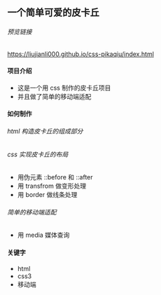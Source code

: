 ## 一个简单可爱的皮卡丘

###### 预览链接
https://liujianli000.github.io/css-pikaqiu/index.html

#### 项目介绍
- 这是一个用 css 制作的皮卡丘项目
- 并且做了简单的移动端适配

#### 如何制作
###### html 构造皮卡丘的组成部分

###### css 实现皮卡丘的布局
- 用伪元素 ::before 和 ::after
- 用 transfrom 做变形处理
- 用 border 做线条处理

###### 简单的移动端适配
- 用 media 媒体查询

#### 关键字
- html
- css3
- 移动端


